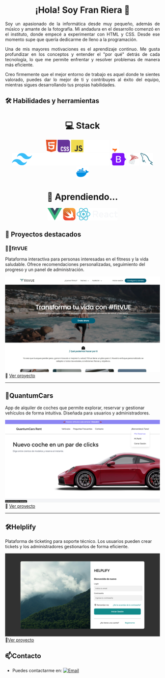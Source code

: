 <h1 align="center"> ¡Hola! Soy Fran Riera 👋 </h1>

<p align="justify">
  Soy un apasionado de la informática desde muy pequeño, además de músico y amante de la fotografía. Mi andadura en el desarrollo comenzó en el instituto, donde empecé a experimentar con HTML y CSS. Desde ese momento supe que quería dedicarme de lleno a la programación.
</p>

<p align="justify">
  Una de mis mayores motivaciones es el aprendizaje continuo. Me gusta profundizar en los conceptos y entender el "por qué" detrás de cada tecnología, lo que me permite enfrentar y resolver problemas de manera más eficiente.
</p>

<p align="justify">
  Creo firmemente que el mejor entorno de trabajo es aquel donde te sientes valorado, puedes dar lo mejor de ti y contribuyes al éxito del equipo, mientras sigues desarrollando tus propias habilidades.
</p>

## 🛠️ Habilidades y herramientas

<div align="center">

# 💻 Stack
  <img src="./html5.svg" alt="HTML5" height="40"/>
  <img src="./css.svg" alt="CSS" height="40"/>
  <img src="./javascript.svg" alt="JavaScript" height="40"/>
  <img src="./php.svg" alt="PHP" height="40"/>
  <img src="./astro.svg" alt="Astro" height="40"/>
  <img src="./tailwindCSS.svg" alt="TailwindCSS" height="40"/>
  <img src="./bootstrap.svg" alt="Bootstrap" height="40"/>
  <img src="./sql-server.svg" alt="SQL Server" height="40"/>
  <img src="./mysql.svg" alt="MySQL" height="40"/>
  <img src="./docker.svg" alt="Docker" height="40"/>

# 🌱 Aprendiendo...
  <img src="./vue.svg" alt="Vue" height="40"/>
  <img src="./swift.svg" alt="Swift" height="40"/>
  <img src="./react.svg" alt="React" height="40"/>
</div>

## 🚀 Proyectos destacados
### 🏋️‍♂️fitVUE
Plataforma interactiva para personas interesadas en el fitness y la vida saludable. Ofrece recomendaciones personalizadas, seguimiento del progreso y un panel de administración.

![fitVUE](./fitvue.jpeg)  
🔗 [Ver proyecto](https://github.com/FranRD98/Quantum-Cars)

---

## 🚗QuantumCars
App de alquiler de coches que permite explorar, reservar y gestionar vehículos de forma intuitiva. Diseñada para usuarios y administradores.

![QuantumCars](https://raw.githubusercontent.com/FranRD98/QuantumCars/main/public/images/inicio.png)  
🔗 [Ver proyecto](https://github.com/FranRD98/Fitvue)

---

## 🛠️Helplify 
Plataforma de ticketing para soporte técnico. Los usuarios pueden crear tickets y los administradores gestionarlos de forma eficiente.

![Helplify](https://raw.githubusercontent.com/FranRD98/Helplify/main/public/images/login.png)  
🔗[Ver proyecto](https://github.com/FranRD98/Helplify)

## 📫Contacto
- Puedes contactarme en: [![Email](https://img.shields.io/badge/-Correo%20Electronico-0078D4?style=flat&logo=mail&logoColor=white)](mailto:franrd98@outlook.com)


